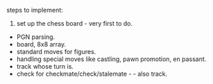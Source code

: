 steps to implement:

1. set up the chess board - very first to do.
- PGN parsing.
- board, 8x8 array.
- standard moves for figures. 
- handling special moves like castling, pawn promotion, en passant.
- track whose turn is. 
- check for checkmate/check/stalemate - - also track. 
